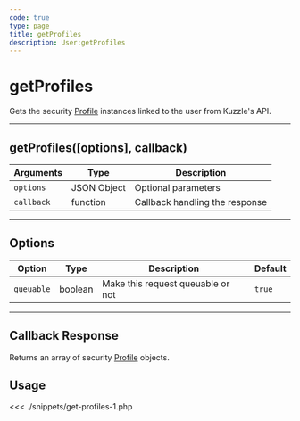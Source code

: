 ```yaml
---
code: true
type: page
title: getProfiles
description: User:getProfiles
---
```


# getProfiles

Gets the security [Profile](/sdk/php/3/core-classes/profile) instances linked to the user from Kuzzle's API.

---

## getProfiles([options], callback)

| Arguments  | Type        | Description                    |
| ---------- | ----------- | ------------------------------ |
| `options`  | JSON Object | Optional parameters            |
| `callback` | function    | Callback handling the response |

---

## Options

| Option     | Type    | Description                       | Default |
| ---------- | ------- | --------------------------------- | ------- |
| `queuable` | boolean | Make this request queuable or not | `true`  |

---

## Callback Response

Returns an array of security [Profile](/sdk/php/3/core-classes/profile) objects.

## Usage

<<< ./snippets/get-profiles-1.php
